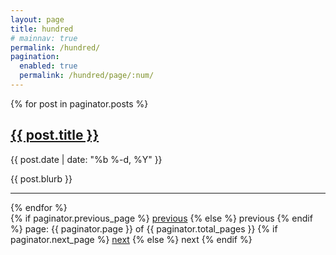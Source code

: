 ```yaml
---
layout: page
title: hundred
# mainnav: true
permalink: /hundred/
pagination:
  enabled: true
  permalink: /hundred/page/:num/
---
```

{% for post in paginator.posts %}
  <article class="blog-entry">
    <h2>
      <a class="blog-link" href="{{ post.url | prepend: site.baseurl }}">{{ post.title }}</a>
    </h2>
    <p>{{ post.date | date: "%b %-d, %Y" }}</p>
    <p>{{ post.blurb }}</p>
  </article>
  <hr />
{% endfor %}

<!-- Pagination links -->
<div class="pagination">
  {% if paginator.previous_page %}
    <a href="{{ paginator.previous_page_path }}" class="previous">
      previous</a>
  {% else %}
    <span class="previous">previous</span>
  {% endif %}
  <span class="page_number ">
    page: {{ paginator.page }} of {{ paginator.total_pages }}
  </span>
  {% if paginator.next_page %}
    <a href="{{ paginator.next_page_path }}" class="next">next</a>
  {% else %}
    <span class="next ">next</span>
  {% endif %}
</div>